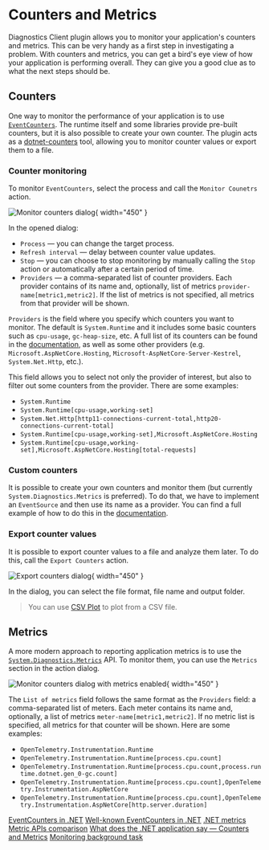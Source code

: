 # Counters and Metrics

Diagnostics Client plugin allows you to monitor your application's counters and metrics. This can be very handy as a
first step in investigating a problem. With counters and metrics, you can get a bird's eye view of how your application
is performing overall. They can give you a good clue as to what the next steps should be.

## Counters

One way to monitor the performance of your application is to
use [`EventCounters`](https://learn.microsoft.com/en-us/dotnet/core/diagnostics/event-counters). The runtime itself and
some libraries provide pre-built counters, but it is also possible to create your own counter. The plugin acts as
a [dotnet-counters](https://learn.microsoft.com/en-us/dotnet/core/diagnostics/dotnet-counters) tool, allowing you to
monitor counter values or export them to a file.

### Counter monitoring

To monitor `EventCounters`, select the process and call the `Monitor Counetrs` action.

![Monitor counters dialog](counters-dialog.png){ width="450" }

In the opened dialog:

- `Process` — you can change the target process.
- `Refresh interval` — delay between counter value updates.
- `Stop` — you can choose to stop monitoring by manually calling the `Stop` action or automatically after a certain
  period of time.
- `Providers` — a comma-separated list of counter providers. Each provider contains of its name and, optionally, list of
  metrics `provider-name[metric1,metric2]`. If the list of metrics is not specified, all metrics from that provider will
  be shown.

`Providers` is the field where you specify which counters you want to monitor. The default is `System.Runtime` and it
includes some basic counters such as `cpu-usage`, `gc-heap-size`, etc. A full list of its counters can be found in the
[documentation](https://learn.microsoft.com/en-us/dotnet/core/diagnostics/available-counters), as well as some other
providers (e.g. `Microsoft.AspNetCore.Hosting`, `Microsoft-AspNetCore-Server-Kestrel`, `System.Net.Http`, etc.).

This field allows you to select not only the provider of interest, but also to filter out some counters from the
provider. There are some examples:

- `System.Runtime`
- `System.Runtime[cpu-usage,working-set]`
- `System.Net.Http[http11-connections-current-total,http20-connections-current-total]`
- `System.Runtime[cpu-usage,working-set],Microsoft.AspNetCore.Hosting`
- `System.Runtime[cpu-usage,working-set],Microsoft.AspNetCore.Hosting[total-requests]`

### Custom counters

It is possible to create your own counters and monitor them (but currently `System.Diagnostics.Metrics` is preferred).
To do that, we have to implement an `EventSource` and then use its name as a provider. You can find a full example of
how to do this in
the [documentation](https://learn.microsoft.com/en-us/dotnet/core/diagnostics/event-counters#implement-an-eventsource).

### Export counter values

It is possible to export counter values to a file and analyze them later. To do this, call the `Export Counters` action.

![Export counters dialog](counters-file-settings.png){ width="450" }

In the dialog, you can select the file format, file name and output folder.

> You can use [CSV Plot](https://www.csvplot.com/) to plot from a CSV file.

## Metrics

A more modern approach to reporting application metrics is to use
the [`System.Diagnostics.Metrics`](https://learn.microsoft.com/en-us/dotnet/core/diagnostics/metrics) API. To monitor
them, you can use the `Metrics` section in the action dialog.

![Monitor counters dialog with metrics enabled](metrics-dialog.png){ width="450" }

The `List of metrics` field follows the same format as the `Providers` field: a comma-separated list of meters. Each
meter contains its name and, optionally, a list of metrics `meter-name[metric1,metric2]`. If no metric list is
specified, all metrics for that counter will be shown. Here are some examples:

- `OpenTelemetry.Instrumentation.Runtime`
- `OpenTelemetry.Instrumentation.Runtime[process.cpu.count]`
- `OpenTelemetry.Instrumentation.Runtime[process.cpu.count,process.runtime.dotnet.gen_0-gc.count]`
- `OpenTelemetry.Instrumentation.Runtime[process.cpu.count],OpenTelemetry.Instrumentation.AspNetCore`
- `OpenTelemetry.Instrumentation.Runtime[process.cpu.count],OpenTelemetry.Instrumentation.AspNetCore[http.server.duration]`

<seealso>
  <category ref="ext">
    <a href="https://learn.microsoft.com/en-us/dotnet/core/diagnostics/event-counters">EventCounters in .NET</a>
    <a href="https://learn.microsoft.com/en-us/dotnet/core/diagnostics/available-counters">Well-known EventCounters in .NET</a>
    <a href="https://learn.microsoft.com/en-us/dotnet/core/diagnostics/metrics">.NET metrics</a>
    <a href="https://learn.microsoft.com/en-us/dotnet/core/diagnostics/compare-metric-apis">Metric APIs comparison</a>
    <a href="https://rafaelldi.blog/posts/counters-and-metrics">What does the .NET application say — Counters and Metrics</a>
    <a href="https://rafaelldi.blog/posts/monitoring-background-task">Monitoring background task</a>
  </category>
</seealso>